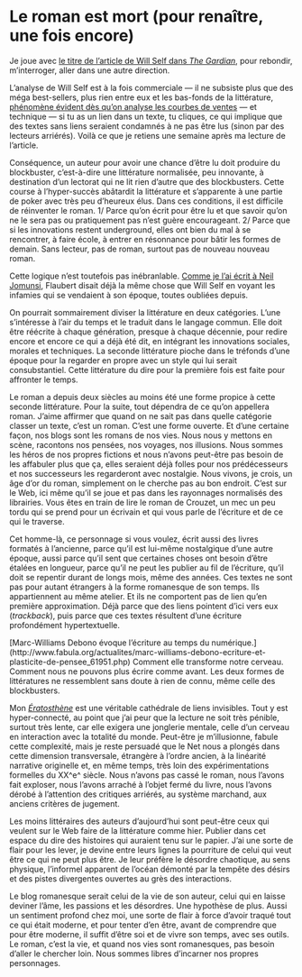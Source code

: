 # Le roman est mort (pour renaître, une fois encore)

Je joue avec [le titre de l’article de Will Self dans *The Gardian*](http://www.theguardian.com/books/2014/may/02/will-self-novel-dead-literary-fiction), pour rebondir, m’interroger, aller dans une autre direction.<span id="more-35527"></span>

L’analyse de Will Self est à la fois commerciale — il ne subsiste plus que des méga best-sellers, plus rien entre eux et les bas-fonds de la littérature, [phénomène évident dès qu’on analyse les courbes de ventes](https://tcrouzet.com/tag/best-sellers/) — et technique — si tu as un lien dans un texte, tu cliques, ce qui implique que des textes sans liens seraient condamnés à ne pas être lus (sinon par des lecteurs arriérés). Voilà ce que je retiens une semaine après ma lecture de l’article.

Conséquence, un auteur pour avoir une chance d’être lu doit produire du blockbuster, c’est-à-dire une littérature normalisée, peu innovante, à destination d’un lectorat qui ne lit rien d’autre que des blockbusters. Cette course à l’hyper-succès abâtardit la littérature et s’apparente à une partie de poker avec très peu d’heureux élus. Dans ces conditions, il est difficile de réinventer le roman. 1/ Parce qu’on écrit pour être lu et que savoir qu’on ne le sera pas ou pratiquement pas n’est guère encourageant. 2/ Parce que si les innovations restent underground, elles ont bien du mal à se rencontrer, à faire école, à entrer en résonnance pour bâtir les formes de demain. Sans lecteur, pas de roman, surtout pas de nouveau nouveau roman.

Cette logique n’est toutefois pas inébranlable. [Comme je l’ai écrit à Neil Jomunsi](http://page42.org/culte-blockbuster-mort-attention/), Flaubert disait déjà la même chose que Will Self en voyant les infamies qui se vendaient à son époque, toutes oubliées depuis.

On pourrait sommairement diviser la littérature en deux catégories. L’une s’intéresse à l’air du temps et le traduit dans le langage commun. Elle doit être réécrite à chaque génération, presque à chaque décennie, pour redire encore et encore ce qui a déjà été dit, en intégrant les innovations sociales, morales et techniques. La seconde littérature pioche dans le tréfonds d’une époque pour la regarder en propre avec un style qui lui serait consubstantiel. Cette littérature du dire pour la première fois est faite pour affronter le temps.

Le roman a depuis deux siècles au moins été une forme propice à cette seconde littérature. Pour la suite, tout dépendra de ce qu’on appellera roman. J’aime affirmer que quand on ne sait pas dans quelle catégorie classer un texte, c’est un roman. C’est une forme ouverte. Et d’une certaine façon, nos blogs sont les romans de nos vies. Nous nous y mettons en scène, racontons nos pensées, nos voyages, nos illusions. Nous sommes les héros de nos propres fictions et nous n’avons peut-être pas besoin de les affabuler plus que ça, elles seraient déjà folles pour nos prédécesseurs et nos successeurs les regarderont avec nostalgie. Nous vivons, je crois, un âge d’or du roman, simplement on le cherche pas au bon endroit. C’est sur le Web, ici même qu’il se joue et pas dans les rayonnages normalisés des librairies. Vous êtes en train de lire le roman de Crouzet, un mec un peu tordu qui se prend pour un écrivain et qui vous parle de l’écriture et de ce qui le traverse.

Cet homme-là, ce personnage si vous voulez, écrit aussi des livres formatés à l’ancienne, parce qu’il est lui-même nostalgique d’une autre époque, aussi parce qu’il sent que certaines choses ont besoin d’être étalées en longueur, parce qu’il ne peut les publier au fil de l’écriture, qu’il doit se repentir durant de longs mois, même des années. Ces textes ne sont pas pour autant étrangers à la forme romanesque de son temps. Ils appartiennent au même atelier. Et ils ne comportent pas de lien qu’en première approximation. Déjà parce que des liens pointent d’ici vers eux (*trackback*), puis parce que ces textes résultent d’une écriture profondément hypertextuelle.

<div class="iframe" id="iframe7"></div>
[Marc-Williams Debono évoque l’écriture au temps du numérique.](http://www.fabula.org/actualites/marc-williams-debono-ecriture-et-plasticite-de-pensee_61951.php) Comment elle transforme notre cerveau. Comment nous ne pouvons plus écrire comme avant. Les deux formes de littératures ne ressemblent sans doute à rien de connu, même celle des blockbusters.

Mon [*Ératosthène*](https://tcrouzet.com/eratosthene/) est une véritable cathédrale de liens invisibles. Tout y est hyper-connecté, au point que j’ai peur que la lecture ne soit très pénible, surtout très lente, car elle exigera une jonglerie mentale, celle d’un cerveau en interaction avec la totalité du monde. Peut-être je m’illusionne, fabule cette complexité, mais je reste persuadé que le Net nous a plongés dans cette dimension transversale, étrangère à l’ordre ancien, à la linéarité narrative originelle et, en même temps, très loin des expérimentations formelles du XX^e^ siècle. Nous n’avons pas cassé le roman, nous l’avons fait exploser, nous l’avons arraché à l’objet fermé du livre, nous l’avons dérobé à l’attention des critiques arriérés, au système marchand, aux anciens critères de jugement.

Les moins littéraires des auteurs d’aujourd’hui sont peut-être ceux qui veulent sur le Web faire de la littérature comme hier. Publier dans cet espace du dire des histoires qui auraient tenu sur le papier. J’ai une sorte de flair pour les lever, je devine entre leurs lignes la pourriture de celui qui veut être ce qui ne peut plus être. Je leur préfère le désordre chaotique, au sens physique, l’informel apparent de l’océan démonté par la tempête des désirs et des pistes divergentes ouvertes au grès des interactions.

Le blog romanesque serait celui de la vie de son auteur, celui qui en laisse deviner l’âme, les passions et les désordres. Une hypothèse de plus. Aussi un sentiment profond chez moi, une sorte de flair à force d’avoir traqué tout ce qui était moderne, et pour tenter d’en être, avant de comprendre que pour être moderne, il suffit d’être soi et de vivre son temps, avec ses outils. Le roman, c’est la vie, et quand nos vies sont romanesques, pas besoin d’aller le chercher loin. Nous sommes libres d’incarner nos propres personnages.
